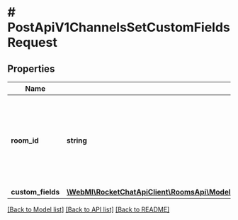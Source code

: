 # # PostApiV1ChannelsSetCustomFieldsRequest

## Properties

Name | Type | Description | Notes
------------ | ------------- | ------------- | -------------
**room_id** | **string** | The channel&#39;s ID. Alternatively, enter the &#x60;roomName&#x60; parameter and provide the room&#39;s name as the value. |
**custom_fields** | [**\WebMI\RocketChatApiClient\RoomsApi\Model\PostApiV1ChannelsSetCustomFieldsRequestCustomFields**](PostApiV1ChannelsSetCustomFieldsRequestCustomFields.md) |  |

[[Back to Model list]](../../README.md#models) [[Back to API list]](../../README.md#endpoints) [[Back to README]](../../README.md)
